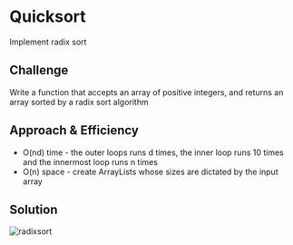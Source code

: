 # Quicksort
Implement radix sort

## Challenge
Write a function that accepts an array of positive integers, and returns an array sorted by a radix sort algorithm

## Approach & Efficiency
* O(nd) time - the outer loops runs d times, the inner loop runs 10 times and the innermost loop runs n times
* O(n) space - create ArrayLists whose sizes are dictated by the input array

## Solution
![radixsort](../assets/radixsort.jpg)